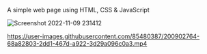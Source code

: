 A simple web page using HTML, CSS & JavaScript

![Screenshot 2022-11-09 231412](https://user-images.githubusercontent.com/85480387/200902725-9489ff24-9f4b-42aa-b9be-a332d4163d29.jpg)


https://user-images.githubusercontent.com/85480387/200902764-68a82803-2dd1-467d-a922-3d29a096c0a3.mp4

